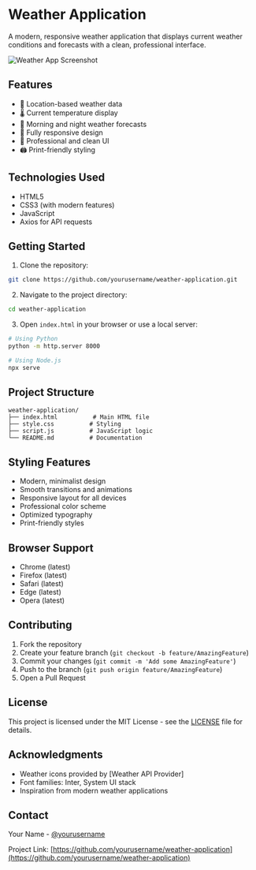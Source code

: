 # Weather Application

A modern, responsive weather application that displays current weather conditions and forecasts with a clean, professional interface.

![Weather App Screenshot](https://images.unsplash.com/photo-1504608524841-42fe6f032b4b?auto=format&fit=crop&q=80&w=1200&h=600)

## Features

- 📍 Location-based weather data
- 🌡️ Current temperature display
- 🌅 Morning and night weather forecasts
- 📱 Fully responsive design
- 🎨 Professional and clean UI
- 🖨️ Print-friendly styling

## Technologies Used

- HTML5
- CSS3 (with modern features)
- JavaScript
- Axios for API requests

## Getting Started

1. Clone the repository:
```bash
git clone https://github.com/yourusername/weather-application.git
```

2. Navigate to the project directory:
```bash
cd weather-application
```

3. Open `index.html` in your browser or use a local server:
```bash
# Using Python
python -m http.server 8000

# Using Node.js
npx serve
```

## Project Structure

```
weather-application/
├── index.html          # Main HTML file
├── style.css          # Styling
├── script.js          # JavaScript logic
└── README.md          # Documentation
```

## Styling Features

- Modern, minimalist design
- Smooth transitions and animations
- Responsive layout for all devices
- Professional color scheme
- Optimized typography
- Print-friendly styles

## Browser Support

- Chrome (latest)
- Firefox (latest)
- Safari (latest)
- Edge (latest)
- Opera (latest)

## Contributing

1. Fork the repository
2. Create your feature branch (`git checkout -b feature/AmazingFeature`)
3. Commit your changes (`git commit -m 'Add some AmazingFeature'`)
4. Push to the branch (`git push origin feature/AmazingFeature`)
5. Open a Pull Request

## License

This project is licensed under the MIT License - see the [LICENSE](LICENSE) file for details.

## Acknowledgments

- Weather icons provided by [Weather API Provider]
- Font families: Inter, System UI stack
- Inspiration from modern weather applications

## Contact

Your Name - [@yourusername](https://twitter.com/yourusername)

Project Link: [https://github.com/yourusername/weather-application](https://github.com/yourusername/weather-application)
